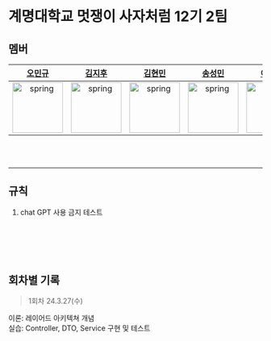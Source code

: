 # 계명대학교 멋쟁이 사자처럼 12기 2팀
  
## 멤버
|[오민규](https://github.com/kormk)|[김지후](https://github.com/jihukimme)|[김현민](https://github.com/baekggum)|[송성민](https://github.com/tjdals4716)|[이시영](https://github.com/krsy0411)|
|:---:|:---:|:---:|:---:|:---:|
|<img src="https://avatars.githubusercontent.com/u/63334787?v=4" alt="spring" width="100" height="100"/>|<img src="https://avatars.githubusercontent.com/u/127816292?v=4" alt="spring" width="100" height="100"/>|<img src="https://avatars.githubusercontent.com/u/49273517?v=4" alt="spring" width="100" height="100"/>|<img src="https://avatars.githubusercontent.com/u/144472331?v=4" alt="spring" width="100" height="100"/>|<img src="https://avatars.githubusercontent.com/u/90031820?v=4" alt="spring" width="100" height="100"/>|

<br><br>

---
## 규칙
1. chat GPT 사용 금지
테스트

<br><br>
---
## 회차별 기록

>1회차 24.3.27(수)  

이론: 레이어드 아키텍쳐 개념  
실습: Controller, DTO, Service 구현 및 테스트
